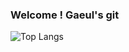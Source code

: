 ### Welcome ! Gaeul's git
![Top Langs](https://github-readme-stats.vercel.app/api/top-langs/?username=kgaeul&layout=Demo&theme=cobalt)
